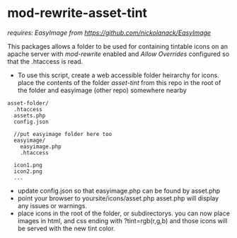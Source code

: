 mod-rewrite-asset-tint
======================

*requires: EasyImage from https://github.com/nickolanack/EasyImage*

This packages allows a folder to be used for containing tintable icons on an apache server with *mod-rewrite* enabled and
*Allow Overrides* configured so that the .htaccess is read. 

- To use this script, create a web accessible folder heirarchy for icons. place the contents of the folder *asset-tint*
from this repo in the root of the folder and easyimage (other repo) somewhere nearby
```
asset-folder/
  .htaccess
  assets.php
  config.json
  
  //put easyimage folder here too
  easyimage/
    easyimage.php
    .htaccess
    
  icon1.png
  icon2.png
  ...
```

- update config.json so that easyimage.php can be found by asset.php 
- point your browser to yoursite/icons/asset.php asset.php will display any issues or warnings.
- place icons in the root of the folder, or subdirectorys. you can now place images in html, and css ending with ?tint=rgb(r,g,b)
and those icons will be served with the new tint color. 


